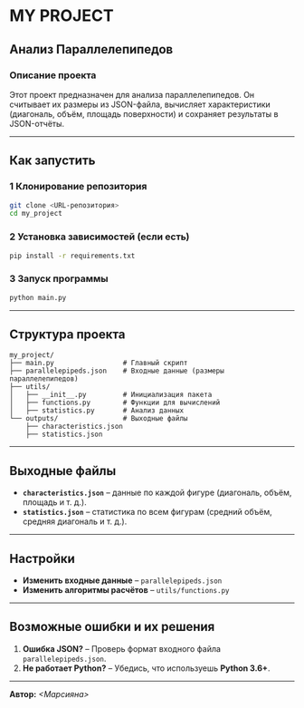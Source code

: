# MY PROJECT
##  Анализ Параллелепипедов

###  Описание проекта
Этот проект предназначен для анализа параллелепипедов. Он считывает их размеры из JSON-файла, вычисляет характеристики (диагональ, объём, площадь поверхности) и сохраняет результаты в JSON-отчёты.

---

##  Как запустить

### 1️ Клонирование репозитория
```bash
git clone <URL-репозитория>
cd my_project
```

### 2️ Установка зависимостей (если есть)
```bash
pip install -r requirements.txt
```

### 3️ Запуск программы
```bash
python main.py
```

---

##  Структура проекта
```
my_project/
├── main.py                 # Главный скрипт
├── parallelepipeds.json    # Входные данные (размеры параллелепипедов)
├── utils/
│   ├── __init__.py         # Инициализация пакета
│   ├── functions.py        # Функции для вычислений
│   ├── statistics.py       # Анализ данных
└── outputs/                # Выходные файлы
    ├── characteristics.json
    ├── statistics.json
```

---

##  Выходные файлы
- **`characteristics.json`** – данные по каждой фигуре (диагональ, объём, площадь и т. д.).
- **`statistics.json`** – статистика по всем фигурам (средний объём, средняя диагональ и т. д.).

---

##  Настройки
- **Изменить входные данные** – `parallelepipeds.json`
- **Изменить алгоритмы расчётов** – `utils/functions.py`

---

##  Возможные ошибки и их решения
1. **Ошибка JSON?** – Проверь формат входного файла `parallelepipeds.json`.
2. **Не работает Python?** – Убедись, что используешь **Python 3.6+**.

---

 **Автор:** _<Марсияна>_





